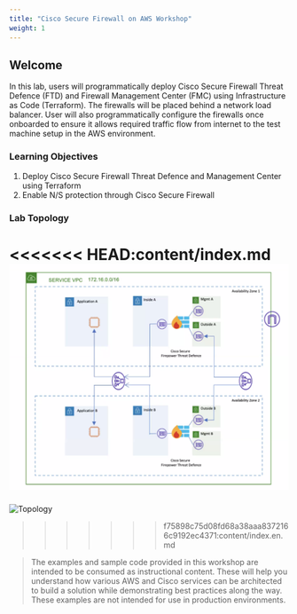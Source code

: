 ```yaml
---
title: "Cisco Secure Firewall on AWS Workshop"
weight: 1
---
```


## Welcome

In this lab, users will programmatically deploy Cisco Secure Firewall Threat Defence (FTD) and Firewall Management Center (FMC) using Infrastructure as Code (Terraform). The firewalls will be placed behind a network load balancer. User will also programmatically configure the firewalls once onboarded to ensure it allows required traffic flow from internet to the test machine setup in the AWS environment.

### Learning Objectives

1. Deploy Cisco Secure Firewall Threat Defence and Management Center using Terraform
2. Enable N/S protection through Cisco Secure Firewall

### Lab Topology

<<<<<<< HEAD:content/index.md
![Topology](/static/images/topology.png)
=======
![Topology](//static/images/topology.png)
>>>>>>> f75898c75d08fd68a38aaa8372166c9192ec4371:content/index.en.md

> The examples and sample code provided in this workshop are intended to be consumed as instructional content. These will help you understand how various AWS and Cisco services can be architected to build a solution while demonstrating best practices along the way. These examples are not intended for use in production environments.